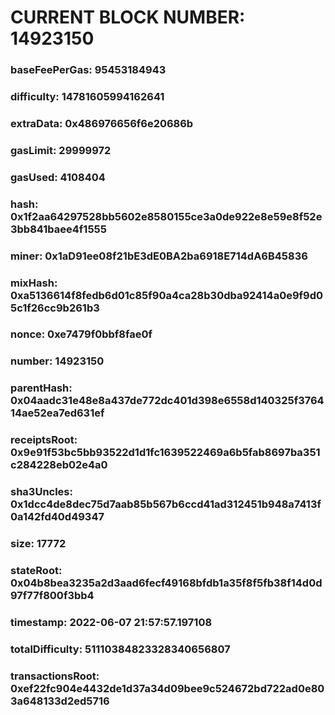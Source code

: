 # CURRENT BLOCK NUMBER: 14923150

### baseFeePerGas: 95453184943
### difficulty: 14781605994162641
### extraData: 0x486976656f6e20686b
### gasLimit: 29999972
### gasUsed: 4108404
### hash: 0x1f2aa64297528bb5602e8580155ce3a0de922e8e59e8f52e3bb841baee4f1555
### miner: 0x1aD91ee08f21bE3dE0BA2ba6918E714dA6B45836
### mixHash: 0xa5136614f8fedb6d01c85f90a4ca28b30dba92414a0e9f9d05c1f26cc9b261b3
### nonce: 0xe7479f0bbf8fae0f
### number: 14923150
### parentHash: 0x04aadc31e48e8a437de772dc401d398e6558d140325f376414ae52ea7ed631ef
### receiptsRoot: 0x9e91f53bc5bb93522d1d1fc1639522469a6b5fab8697ba351c284228eb02e4a0
### sha3Uncles: 0x1dcc4de8dec75d7aab85b567b6ccd41ad312451b948a7413f0a142fd40d49347
### size: 17772
### stateRoot: 0x04b8bea3235a2d3aad6fecf49168bfdb1a35f8f5fb38f14d0d97f77f800f3bb4
### timestamp: 2022-06-07 21:57:57.197108
### totalDifficulty: 51110384823328340656807
### transactionsRoot: 0xef22fc904e4432de1d37a34d09bee9c524672bd722ad0e803a648133d2ed5716
